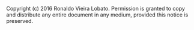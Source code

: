 Copyright (c)  2016 Ronaldo Vieira Lobato.
Permission is granted to copy and distribute any entire document in any medium, provided
this notice is preserved.
